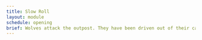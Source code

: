 ```yaml
---
title: Slow Roll
layout: module
schedule: opening
brief: Wolves attack the outpost. They have been driven out of their caves by the Shadow Brand and their tunneling efforts.  This should be a nice an easy fight. Leaves on all creatures.
---
```

